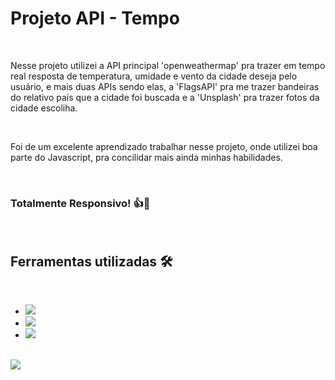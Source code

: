 <h1>Projeto API - Tempo</h1><br>
<p>Nesse projeto utilizei a API principal 'openweathermap' pra trazer em tempo real resposta de temperatura, umidade e vento da cidade deseja pelo usuário, e mais duas APIs sendo elas, a 'FlagsAPI' pra me trazer bandeiras do relativo país que a cidade foi buscada e a 'Unsplash' pra trazer fotos da cidade escoliha.</p><br>
<p>Foi de um excelente aprendizado trabalhar nesse projeto, onde utilizei boa parte do Javascript, pra concilidar mais ainda minhas habilidades.</p><br>

<h3>Totalmente Responsivo! 👍📱</h3><br>

<h2>Ferramentas utilizadas 🛠️</h2><br>
<ul>
  <li><img src='https://img.shields.io/badge/HTML5-E34F26?style=for-the-badge&logo=html5&logoColor=white'></li>
  <li><img src='https://img.shields.io/badge/CSS3-1572B6?style=for-the-badge&logo=css3&logoColor=white'></li>
  <li><img src='https://img.shields.io/badge/JavaScript-F7DF1E?style=for-the-badge&logo=javascript&logoColor=black'></li>
</ul><br>

<img src='https://github.com/BrendonOlivier/API-Tempo/assets/158518246/1ba8ed59-f2e2-4f3a-a7c4-e8a8aa745b38'>
